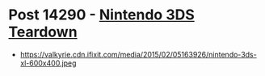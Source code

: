 # Post 14290 - [Nintendo 3DS Teardown](https://www.ifixit.com/News/14290/nintendo-3ds-teardown)

- https://valkyrie.cdn.ifixit.com/media/2015/02/05163926/nintendo-3ds-xl-600x400.jpeg
